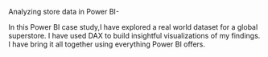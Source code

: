 Analyzing store data in Power BI-

In this Power BI case study,I have explored a real world  dataset for a global superstore.
I have used DAX to build insightful visualizations of my findings.
I have bring it all together  using everything Power BI offers.
